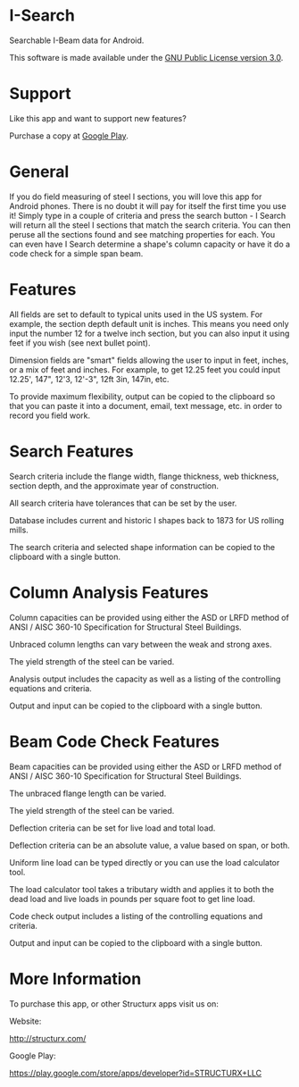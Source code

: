 I-Search
========

Searchable I-Beam data for Android.

This software is made available under the [GNU Public License version 3.0](http://www.gnu.org/licenses/gpl.txt).


Support
=======

Like this app and want to support new features?  

Purchase a copy at [Google Play](https://play.google.com/store/apps/developer?id=STRUCTURX+LLC).


General
=======
If you do field measuring of steel I sections, you will love this app for Android phones. There is no doubt it will pay for itself the first time you use it! Simply type in a couple of criteria and press the search button - I Search will return all the steel I sections that match the search criteria. You can then peruse all the sections found and see matching properties for each. You can even have I Search determine a shape's column capacity or have it do a code check for a simple span beam.	

Features
========
All fields are set to default to typical units used in the US system. For example, the section depth default unit is inches. This means you need only input the number 12 for a twelve inch section, but you can also input it using feet if you wish (see next bullet point).

Dimension fields are "smart" fields allowing the user to input in feet, inches, or a mix of feet and inches. For example, to get 12.25 feet you could input 12.25', 147", 12'3, 12'-3", 12ft 3in, 147in, etc.

To provide maximum flexibility, output can be copied to the clipboard so that you can paste it into a document, email, text message, etc. in order to record you field work.


Search Features
===============
Search criteria include the flange width, flange thickness, web thickness, section depth, and the approximate year of construction.

All search criteria have tolerances that can be set by the user.

Database includes current and historic I shapes back to 1873 for US rolling mills.

The search criteria and selected shape information can be copied to the clipboard with a single button.


Column Analysis Features
========================
Column capacities can be provided using either the ASD or LRFD method of ANSI / AISC 360-10 Specification for Structural Steel Buildings.

Unbraced column lengths can vary between the weak and strong axes.

The yield strength of the steel can be varied.

Analysis output includes the capacity as well as a listing of the controlling equations and criteria.

Output and input can be copied to the clipboard with a single button.


Beam Code Check Features
========================
Beam capacities can be provided using either the ASD or LRFD method of ANSI / AISC 360-10 Specification for Structural Steel Buildings.

The unbraced flange length can be varied.

The yield strength of the steel can be varied.

Deflection criteria can be set for live load and total load.

Deflection criteria can be an absolute value, a value based on span, or both.

Uniform line load can be typed directly or you can use the load calculator tool.

The load calculator tool takes a tributary width and applies it to both the dead load and live loads in pounds per square foot to get line load.

Code check output includes a listing of the controlling equations and criteria.

Output and input can be copied to the clipboard with a single button.



More Information
================

To purchase this app, or other Structurx apps visit us on:

Website:

http://structurx.com/

Google Play:  

https://play.google.com/store/apps/developer?id=STRUCTURX+LLC
